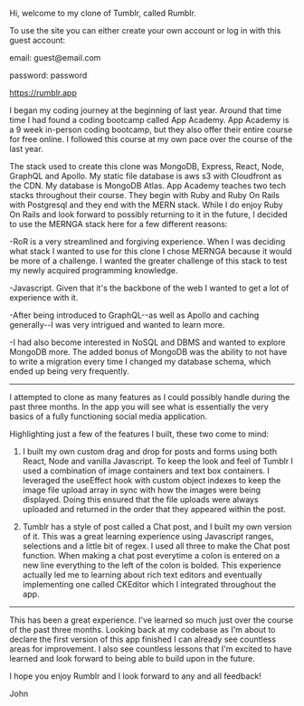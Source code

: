 Hi, welcome to my clone of Tumblr, called Rumblr.

To use the site you can either create your own account or log in
with this guest account:

email: guest<span>@</span>email.com

password: password

https://rumblr.app

I began my coding journey at the beginning of last year. Around that time time
I had found a coding bootcamp called App Academy. App Academy is a 9 week 
in-person coding bootcamp, but they also offer their entire course for free
online. I followed this course at my own pace over the course of the last year.

The stack used to create this clone was MongoDB, Express, React, Node, GraphQL and Apollo.
My static file database is aws s3 with Cloudfront as the CDN. My database is MongoDB Atlas.
App Academy teaches two tech stacks throughout their course. They begin with Ruby and Ruby
On Rails with Postgresql and they end with the MERN stack. While I do enjoy Ruby On Rails
and look forward to possibly returning to it in the future, I decided to use the
MERNGA stack here for a few different reasons:

-RoR is a very streamlined and forgiving experience. When I was deciding what stack
I wanted to use for this clone I chose MERNGA because it would be more of a challenge.
I wanted the greater challenge of this stack to test my newly acquired programming
knowledge.

-Javascript. Given that it's the backbone of the web I wanted to get a lot of 
experience with it.

-After being introduced to GraphQL--as well as Apollo and caching generally--I was 
very intrigued and wanted to learn more.

-I had also become interested in NoSQL and DBMS and wanted to explore MongoDB more. The
added bonus of MongoDB was the ability to not have to write a migration every time I 
changed my database schema, which ended up being very frequently.

---------------------------------------------------------------------------------------

I attempted to clone as many features as I could possibly handle during the past three months.
In the app you will see what is essentially the very basics of a fully functioning social
media application.

Highlighting just a few of the features I built, these two come to mind:

1) I built my own custom drag and drop for posts and forms using both React, Node and
   vanilla Javascript. To keep the look and feel of Tumblr I used a combination
   of image containers and text box containers. I leveraged the useEffect hook
   with custom object indexes to keep the image file upload array in sync with
   how the images were being displayed. Doing this ensured that the file uploads
   were always uploaded and returned in the order that they appeared within the post.
   
2) Tumblr has a style of post called a Chat post, and I built my own version of it.
   This was a great learning experience using Javascript ranges, selections and a
   little bit of regex. I used all three to make the Chat post function. When making
   a chat post everytime a colon is entered on a new line everything to the left of the colon
   is bolded. This experience actually led me to learning about rich text editors and eventually
   implementing one called CKEditor which I integrated throughout the app.
   
 ---------------------------------------------------------------------------------------
 
This has been a great experience. I've learned so much just over the course of the past three months.
Looking back at my codebase as I'm about to declare the first version of this app finished
I can already see countless areas for improvement. I also see countless lessons that I'm excited
to have learned and look forward to being able to build upon in the future.

I hope you enjoy Rumblr and I look forward to any and all feedback!

John










